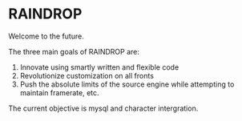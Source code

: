 # RAINDROP

Welcome to the future.

The three main goals of RAINDROP are:

1. Innovate using smartly written and flexible code
2. Revolutionize customization on all fronts
3. Push the absolute limits of the source engine while attempting to maintain framerate, etc.

The current objective is mysql and character intergration.